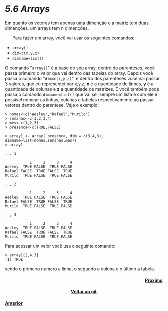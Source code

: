 <h1><b><i>5.6 Arrays</i></b></h1>
<p>Em quanto os vetores tem apenas uma dimenção e a matriz tem duas dimenções, um arrays tem n dimenções.</p>

<ul>
    <p>Para fazer um array, você vai usar os seguintes comandos:</p>
    <li><code>array()</code></li>
    <li><code>dim=c(x,y,z)</code></li>
    <li><code>dimname=list()</code></li>
</ul>
<p>O comando "<code>array()</code>" é a base do seu array, dentro do parenteses, você passa primeiro o valor que vai dentro das tabelas do array. Depois você passa o comando "<code>dim=c(x,y,z)</code>", e dentro dos parenteses você vai passar 3 valores, que eu representei por x,y,z, <b>x</b> é a quantidade de linhas, <b>y</b> é a quantidade de colunas e <b>z</b> a quantidade de matrizes. E você também pode passa o comando <code>dimname=list()</code> que vai ser sempre um lista e com ele é possivel nomear as linhas, colunas e tabelas respectivamente ao passar vetores dentro do parentese. Veja o exemplo:</p>

    > nomes<-c("Wesley","Rafael","Murilo")
    > semanas<-c(1,2,3,4)
    > mes<-c(1,2,3)
    > presenca<-c(TRUE,FALSE)

    > array1 <- array( presenca, dim = c(3,4,3), dimname=list(nomes,semanas,mes))
    > array1

    , , 1

               1     2     3     4
    Wesley  TRUE FALSE  TRUE FALSE
    Rafael FALSE  TRUE FALSE  TRUE
    Murilo  TRUE FALSE  TRUE FALSE

    , , 2

               1     2     3     4
    Wesley  TRUE FALSE  TRUE FALSE
    Rafael FALSE  TRUE FALSE  TRUE
    Murilo  TRUE FALSE  TRUE FALSE

    , , 3

               1     2     3     4
    Wesley  TRUE FALSE  TRUE FALSE
    Rafael FALSE  TRUE FALSE  TRUE
    Murilo  TRUE FALSE  TRUE FALSE

<p>Para acessar um valor você usa o seguinte comando:</p>

    > array1[2,4,3]
    [1] TRUE

<p>sendo o primeiro numero a linha, o segundo a coluna e o último a tabela.</p>


<h4 align="Right"><a href="https://github.com/SaLandini/r4noobs/blob/master/estrutura_dados/data_frame.md">Proximo</a></h4>
<h4 align="Center"><a href="https://github.com/SaLandini/r4noobs">Voltar ao git</a></h4>
<h4><a href="https://github.com/SaLandini/r4noobs/blob/master/estrutura_dados/list.md">Anterior</a></h4>